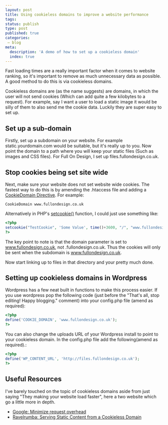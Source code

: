 ```yaml
---
layout: post
title: Using cookieless domains to improve a website performance
tags:
status: publish
type: post
published: true
categories:
 – blog
meta:
  description: 'A demo of how to set up a cookieless domain'
  index: true
---
```

Fast loading times are a really important factor when it comes to website ranking, so it's important to remove as much unnecessary data as possible. A good method to do this is via cookieless domains.

Cookieless domains are (as the name suggests) are domains, in which the user will not send cookies (Which can add quite a few kilobytes to a request). For example, say I want a user to load a static image it would be silly of them to also send me the cookie data. Luckily they are super easy to set up.

## Set up a sub-domain

Firstly, set up a subdomain on your website. For example static.yourdomain.com would be suitable, but it's really up to you. Now point the domain to a path where you will keep your static files (Such as images and CSS files). For Full On Design, I set up files.fullondesign.co.uk.

## Stop cookies being set site wide

Next, make sure your website does not set website wide cookies. The fastest way to do this is by amending the .htaccess file and adding a [CookieDomain Directive](http://httpd.apache.org/docs/2.2/mod/mod_usertrack.html#CookieDomain). For example:

```
CookieDomain www.fullondesign.co.uk
```

Alternatively in PHP's [setcookie()](http://php.net/manual/en/function.setcookie.php) function, I could just use something like:

```php
<?php
setcookie("TestCookie", 'Some Value', time()+3600, "/", "www.fullondesign.co.uk", 1);
?>
```

The key point to note is that the domain parameter is set to www.fullondesign.co.uk, not .fullondesign.co.uk. Thus the cookies will only be sent when the subdomain is www.fullondesign.co.uk.

Now start linking up to files in that directory and your pretty much done.

## Setting up cookieless domains in Wordpress

Wordpress has a few neat built in functions to make this process easier. If you use wordpress pop the following code (just before the "That's all, stop editing! Happy blogging." comment) into your config.php file (amend as required):

```php
<?php
define('COOKIE_DOMAIN', 'www.fullondesign.co.uk');
?>
```

You can also change the uploads URL of your Wordpress install to point to your cookieless domain. In the config.php file add the following(amend as required).:

```php
<?php
define('WP_CONTENT_URL', 'http://files.fullondesign.co.uk');
?>
```

## Useful Resources

I've barely touched on the topic of cookieless domains aside from just saying "They making your website load faster", here a two website which go a little more in depth.

*   [Google: Minimize request overhead](http://code.google.com/speed/page-speed/docs/request.html)
*   [Ravelrumba: Serving Static Content from a Cookieless Domain](http://www.ravelrumba.com/blog/static-cookieless-domain/)
